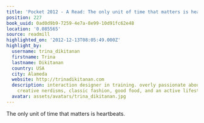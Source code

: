 ```yaml
---
title: 'Pocket 2012 - A Read: The only unit of time that matters is heartbeats.'
position: 227
book_uuid: 0ad0d9b9-7259-4e7a-8e99-10d91fc62e48
location: '0.085565'
source: readmill
highlighted_on: '2012-12-13T08:05:49.000Z'
highlight_by:
  username: trina_dikitanan
  firstname: Trina
  lastname: Dikitanan
  country: USA
  city: Alameda
  website: http://trinadikitanan.com
  description: interaction designer in training. overly passionate about great design,
    creative nerdisms, classic fashion, good food, and an active lifestyle.
  avatar: assets/avatars/trina_dikitanan.jpg
---
```


The only unit of time that matters is heartbeats.